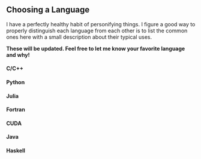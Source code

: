 ## Choosing a Language

I have a perfectly healthy habit of personifying things. I figure a good way to properly distinguish each language from each other is to list the common ones here with a small description about their typical uses. 

**These will be updated. Feel free to let me know your favorite language and why!**

#### C/C++

#### Python

#### Julia

#### Fortran

#### CUDA

#### Java

#### Haskell

